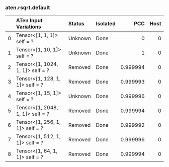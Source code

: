 ### aten.rsqrt.default
|    | ATen Input Variations            | Status   | Isolated   |      PCC |   Host |
|---:|:---------------------------------|:---------|:-----------|---------:|-------:|
|  0 | Tensor<[1, 1, 1]> self = ?       | Unknown  | Done       | 0        |      0 |
|  1 | Tensor<[1, 10, 1]> self = ?      | Unknown  | Done       | 1        |      0 |
|  2 | Tensor<[1, 1024, 1, 1]> self = ? | Removed  | Done       | 0.999994 |      0 |
|  3 | Tensor<[1, 128, 1, 1]> self = ?  | Removed  | Done       | 0.999993 |      0 |
|  4 | Tensor<[1, 15, 1]> self = ?      | Unknown  | Done       | 0.999996 |      0 |
|  5 | Tensor<[1, 2048, 1, 1]> self = ? | Removed  | Done       | 0.999994 |      0 |
|  6 | Tensor<[1, 256, 1, 1]> self = ?  | Removed  | Done       | 0.999992 |      0 |
|  7 | Tensor<[1, 512, 1, 1]> self = ?  | Removed  | Done       | 0.999996 |      0 |
|  8 | Tensor<[1, 64, 1, 1]> self = ?   | Removed  | Done       | 0.999994 |      0 |


